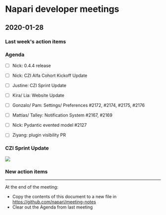 # Napari developer meetings

## 2020-01-28

### Last week's action items

### Agenda
- [ ] Nick: 0.4.4 release
- [ ] Nick: CZI Alfa Cohort Kickoff Update
- [ ] Justine: CZI Sprint Update
- [ ] Kira/ Lia: Website Update
- [ ] Gonzalo/ Pam: Settings/ Preferences #2172, #2174, #2175, #2176
- [ ] Mattias/ Talley: Notification System #2167, #2169
- [ ] Nick: Pydantic evented model #2127
- [ ] Ziyang: plugin visibility PR 


### CZI Sprint Update
![](https://i.imgur.com/zmZeRi5.png)


### New action items

------

At the end of the meeting:
- Copy the contents of this document to a new file in https://github.com/napari/meeting-notes
- Clear out the Agenda from last meeting
